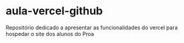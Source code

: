 # aula-vercel-github
Repositório dedicado a apresentar as funcionalidades do vercel para hospedar o site dos alunos do Proa
